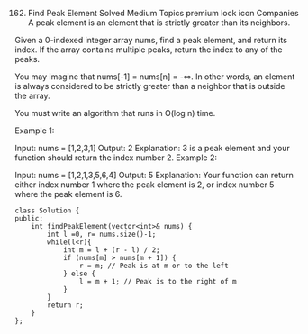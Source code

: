 162. Find Peak Element
     Solved
     Medium
     Topics
     premium lock icon
     Companies
     A peak element is an element that is strictly greater than its neighbors.

Given a 0-indexed integer array nums, find a peak element, and return its index. If the array contains multiple peaks, return the index to any of the peaks.

You may imagine that nums[-1] = nums[n] = -∞. In other words, an element is always considered to be strictly greater than a neighbor that is outside the array.

You must write an algorithm that runs in O(log n) time.

Example 1:

Input: nums = [1,2,3,1]
Output: 2
Explanation: 3 is a peak element and your function should return the index number 2.
Example 2:

Input: nums = [1,2,1,3,5,6,4]
Output: 5
Explanation: Your function can return either index number 1 where the peak element is 2, or index number 5 where the peak element is 6.

```
class Solution {
public:
    int findPeakElement(vector<int>& nums) {
        int l =0, r= nums.size()-1;
        while(l<r){
            int m = l + (r - l) / 2;
            if (nums[m] > nums[m + 1]) {
                r = m; // Peak is at m or to the left
            } else {
                l = m + 1; // Peak is to the right of m
            }
        }
        return r;
    }
};
```
